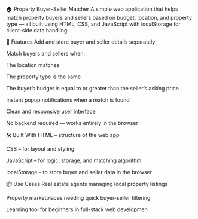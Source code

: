 🏠 Property Buyer-Seller Matcher
A simple web application that helps match property buyers and sellers based on budget, location, and property type — all built using HTML, CSS, and JavaScript with localStorage for client-side data handling.

🚀 Features
Add and store buyer and seller details separately

Match buyers and sellers when:

The location matches

The property type is the same

The buyer’s budget is equal to or greater than the seller’s asking price

Instant popup notifications when a match is found

Clean and responsive user interface

No backend required — works entirely in the browser

🛠️ Built With
HTML – structure of the web app

CSS – for layout and styling

JavaScript – for logic, storage, and matching algorithm

localStorage – to store buyer and seller data in the browser

📦 Use Cases
Real estate agents managing local property listings

Property marketplaces needing quick buyer-seller filtering

Learning tool for beginners in full-stack web developmen
